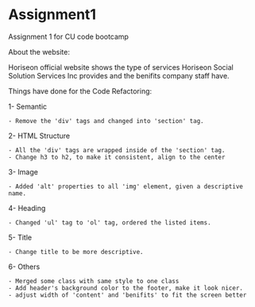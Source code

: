 # Assignment1
Assignment 1 for CU code bootcamp


About the website: 

Horiseon official website shows the type of services Horiseon Social Solution Services Inc provides and the benifits company staff have. 


Things have done for the Code Refactoring:

1- Semantic 

    - Remove the 'div' tags and changed into 'section' tag.

2- HTML Structure 
    
    - All the 'div' tags are wrapped inside of the 'section' tag.
    - Change h3 to h2, to make it consistent, align to the center

3- Image 

    - Added 'alt' properties to all 'img' element, given a descriptive name.

4- Heading

    - Changed 'ul' tag to 'ol' tag, ordered the listed items.

5- Title

    - Change title to be more descriptive.

6- Others

    - Merged some class with same style to one class
    - Add header's background color to the footer, make it look nicer. 
    - adjust width of 'content' and 'benifits' to fit the screen better